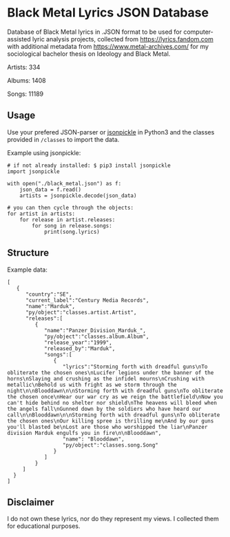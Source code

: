 # Black Metal Lyrics JSON Database

Database of Black Metal lyrics in .JSON format to be used for computer-assisted lyric analysis projects, collected from https://lyrics.fandom.com with additional metadata from https://www.metal-archives.com/ for my sociological bachelor thesis on Ideology and Black Metal.

Artists: 334

Albums: 1408

Songs: 11189

## Usage

Use your prefered JSON-parser or [jsonpickle](https://jsonpickle.github.io/) in Python3 and the classes provided in `/classes` to import the data. 

Example using jsonpickle:
```python3
# if not already installed: $ pip3 install jsonpickle
import jsonpickle

with open("./black_metal.json") as f:
    json_data = f.read()
    artists = jsonpickle.decode(json_data)
    
# you can then cycle through the objects:
for artist in artists:
    for release in artist.releases:
        for song in release.songs:
            print(song.lyrics)
```

## Structure

Example data:

```
[
   {
      "country":"SE",
      "current_label":"Century Media Records",
      "name":"Marduk",
      "py/object":"classes.artist.Artist",
      "releases":[
         {
            "name":"Panzer_Division_Marduk_",
            "py/object":"classes.album.Album",
            "release_year":"1999",
            "released_by":"Marduk",
            "songs":[
               {
                  "lyrics":"Storming forth with dreadful guns\nTo obliterate the chosen ones\nLucifer legions under the banner of the horns\nSlaying and crushing as the infidel mourns\nCrushing with metallic\nBehold us with fright as we storm through the night\n\nBlooddawn\n\nStorming forth with dreadful guns\nTo obliterate the chosen once\nHear our war cry as we reign the battlefield\nNow you can't hide behind no shelter nor shield\nThe heavens will bleed when the angels fall\nGunned down by the soldiers who have heard our call\n\nBlooddawn\n\nStorming forth with dreadful guns\nTo obliterate the chosen ones\nOur killing spree is thrilling me\nAnd by our guns you'll blasted be\nLost are those who worshipped the liar\nPanzer division Marduk engulfs you in fire\n\nBlooddawn",
                  "name": "Blooddawn",
                  "py/object":"classes.song.Song"
               }
            ]
         }
     ]
  }
]
```

## Disclaimer

I do not own these lyrics, nor do they represent my views. I collected them for educational purposes.
